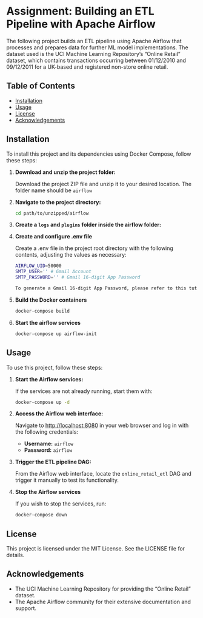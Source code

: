 # Assignment: Building an ETL Pipeline with Apache Airflow

The following project builds an ETL pipeline using Apache Airflow that processes and
prepares data for further ML model implementations. The dataset used is the UCI Machine
Learning Repository’s “Online Retail” dataset, which contains transactions occurring
between 01/12/2010 and 09/12/2011 for a UK-based and registered non-store online retail. 

## Table of Contents

- [Installation](#installation)
- [Usage](#usage)
- [License](#license)
- [Acknowledgements](#acknowledgements)


## Installation

To install this project and its dependencies using Docker Compose, follow these steps:

1. **Download and unzip the project folder:**

   Download the project ZIP file and unzip it to your desired location. The folder name should be `airflow`

2. **Navigate to the project directory:**

   ```bash
   cd path/to/unzipped/airflow

3. **Create a `logs` and `plugins` folder inside the airflow folder:**

4. **Create and configure .env file**

    Create a .env file in the project root directory with the following contents, adjusting the values as necessary:

    ```bash
    AIRFLOW_UID=50000
    SMTP_USER='' # Gmail Account
    SMTP_PASSWORD='' # Gmail 16-digit App Password

    To generate a Gmail 16-digit App Password, please refer to this tutorial: [https://support.google.com/accounts/answer/185833?hl=en](https://support.google.com/accounts/answer/185833?hl=en)

5. **Build the Docker containers**

    ```bash
   docker-compose build

6. **Start the airflow services**

    ```bash
   docker-compose up airflow-init


## Usage

To use this project, follow these steps:

1. **Start the Airflow services:**

    If the services are not already running, start them with:

    ```bash
    docker-compose up -d

2. **Access the Airflow web interface:**

   Navigate to [http://localhost:8080](http://localhost:8080) in your web browser and log in with the following credentials:
   
   - **Username:** `airflow`
   - **Password:** `airflow`

3. **Trigger the ETL pipeline DAG:**

    From the Airflow web interface, locate the `online_retail_etl` DAG and trigger it manually to test its functionality.

4. **Stop the Airflow services**

    If you wish to stop the services, run:

    ```bash
    docker-compose down


## License

This project is licensed under the MIT License. See the LICENSE file for details.

## Acknowledgements

* The UCI Machine Learning Repository for providing the “Online Retail” dataset.
* The Apache Airflow community for their extensive documentation and support.

